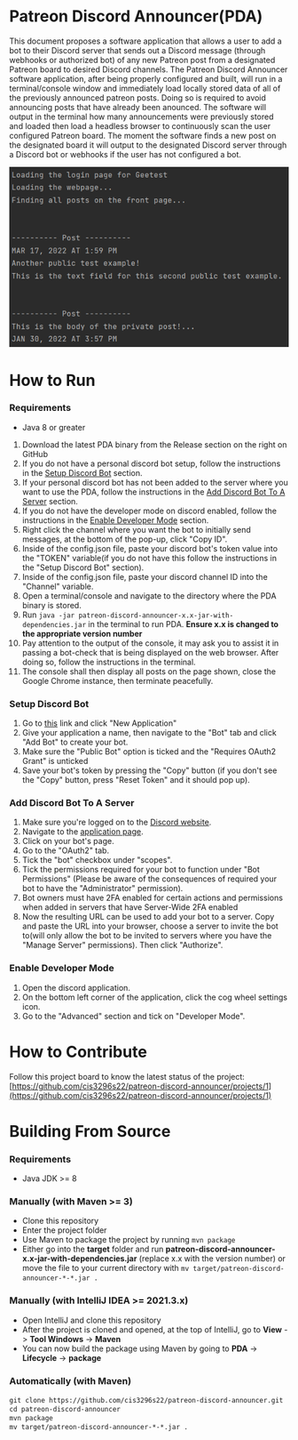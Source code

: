 # Patreon Discord Announcer(PDA)
This document proposes a software application that allows a user to add a bot to their Discord server that sends out a Discord message (through webhooks or authorized bot) of any new Patreon post from a designated Patreon board to desired Discord channels. The Patreon Discord Announcer software application, after being properly configured and built, will run in a terminal/console window and immediately load locally stored data of all of the previously announced patreon posts. Doing so is required to avoid announcing posts that have already been anounced. The software will output in the terminal how many announcements were previously stored and loaded then load a headless browser to continuously scan the user configured Patreon board. The moment the software finds a new post on the designated board it will output to the designated Discord server through a Discord bot or webhooks if the user has not configured a bot.

![This is a screenshot.](pda_pic.png)
# How to Run
### Requirements
- Java 8 or greater
   
1) Download the latest PDA binary from the Release section on the right on GitHub
2) If you do not have a personal discord bot setup, follow the instructions in the [Setup Discord Bot](#setup-discord-bot) section.
3) If your personal discord bot has not been added to the server where you want to use the PDA, follow the instructions in the [Add Discord Bot To A Server](#add-discord-bot-to-a-server) section.
4) If you do not have the developer mode on discord enabled, follow the instructions in the [Enable Developer Mode](#enable-developer-mode) section.
5) Right click the channel where you want the bot to initially send messages, at the bottom of the pop-up, click "Copy ID".
6) Inside of the config.json file, paste your discord bot's token value into the "TOKEN" variable(if you do not have this follow the instructions in the "Setup Discord Bot" section).
7) Inside of the config.json file, paste your discord channel ID into the "Channel" variable.
8) Open a terminal/console and navigate to the directory where the PDA binary is stored.
9) Run `java -jar patreon-discord-announcer-x.x-jar-with-dependencies.jar` in the terminal to run PDA.  **Ensure x.x is changed to the appropriate version number**
10) Pay attention to the output of the console, it may ask you to assist it in passing a bot-check that is being displayed on the web browser.  After doing so, follow the instructions in the terminal.
11) The console shall then display all posts on the page shown, close the Google Chrome instance, then terminate peacefully.

### Setup Discord Bot
1) Go to [this](https://discord.com/developers/applications) link and click "New Application"
2) Give your application a name, then navigate to the "Bot" tab and click "Add Bot" to create your bot.
3) Make sure the "Public Bot" option is ticked and the "Requires OAuth2 Grant" is unticked
4) Save your bot's token by pressing the "Copy" button (if you don't see the "Copy" button, press "Reset Token" and it should pop up).

### Add Discord Bot To A Server
1) Make sure you're logged on to the [Discord website](https://discord.com/).
2) Navigate to the [application page](https://discord.com/developers/applications).
3) Click on your bot's page.
4) Go to the "OAuth2" tab.
5) Tick the "bot" checkbox under "scopes".
6) Tick the permissions required for your bot to function under "Bot Permissions" (Please be aware of the consequences of required your bot to have the "Administrator" permission).
7) Bot owners must have 2FA enabled for certain actions and permissions when added in servers that have Server-Wide 2FA enabled
8) Now the resulting URL can be used to add your bot to a server. Copy and paste the URL into your browser, choose a server to invite the bot to(will only allow the bot to be invited to servers where you have the "Manage Server" permissions). Then click "Authorize".

### Enable Developer Mode
1) Open the discord application.
2) On the bottom left corner of the application, click the cog wheel settings icon.
3) Go to the "Advanced" section and tick on "Developer Mode".


# How to Contribute
Follow this project board to know the latest status of the project: [https://github.com/cis3296s22/patreon-discord-announcer/projects/1](https://github.com/cis3296s22/patreon-discord-announcer/projects/1)

# Building From Source
### Requirements
- Java JDK >= 8

### Manually (with Maven >= 3)
- Clone this repository
- Enter the project folder
- Use Maven to package the project by running `mvn package`
- Either go into the **target** folder and run **patreon-discord-announcer-x.x-jar-with-dependencies.jar** (replace x.x with the version number) or move the file to your current directory with `mv target/patreon-discord-announcer-*-*.jar .`

### Manually (with IntelliJ IDEA >= 2021.3.x)
- Open IntelliJ and clone this repository
- After the project is cloned and opened, at the top of IntelliJ, go to **View** -> **Tool Windows** -> **Maven**
- You can now build the package using Maven by going to **PDA** -> **Lifecycle** -> **package**

### Automatically (with Maven)
```
git clone https://github.com/cis3296s22/patreon-discord-announcer.git
cd patreon-discord-announcer
mvn package
mv target/patreon-discord-announcer-*-*.jar .
```
